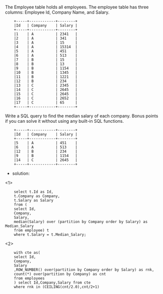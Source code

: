 The Employee table holds all employees. The employee table has three columns: Employee Id, Company Name, and Salary.

		+-----+------------+--------+
		|Id   | Company    | Salary |
		+-----+------------+--------+
		|1    | A          | 2341   |
		|2    | A          | 341    |
		|3    | A          | 15     |
		|4    | A          | 15314  |
		|5    | A          | 451    |
		|6    | A          | 513    |
		|7    | B          | 15     |
		|8    | B          | 13     |
		|9    | B          | 1154   |
		|10   | B          | 1345   |
		|11   | B          | 1221   |
		|12   | B          | 234    |
		|13   | C          | 2345   |
		|14   | C          | 2645   |
		|15   | C          | 2645   |
		|16   | C          | 2652   |
		|17   | C          | 65     |
		+-----+------------+--------+
Write a SQL query to find the median salary of each company. Bonus points if you can solve it without using any built-in SQL functions.

		+-----+------------+--------+
		|Id   | Company    | Salary |
		+-----+------------+--------+
		|5    | A          | 451    |
		|6    | A          | 513    |
		|12   | B          | 234    |
		|9    | B          | 1154   |
		|14   | C          | 2645   |
		+-----+------------+--------+

- solution: 

<1>

		select t.Id as Id, 
		t.Company as Company, 
		t.Salary as Salary 
		from (
		select Id, 
		Company, 
		Salary,
		median(Salary) over (partition by Company order by Salary) as Median_Salary
		from employee) t
		where t.Salary = t.Median_Salary;
		
		
<2> 


		with cte as(
		select Id,
		Company,
		Salary 
		,ROW_NUMBER() over(partition by Company order by Salary) as rnk,
		count(*) over(partition by Company) as cnt
		from employees
		) select Id,Company,Salary from cte
		where rnk in (CEILING(cnt/2.0),cnt/2+1) 